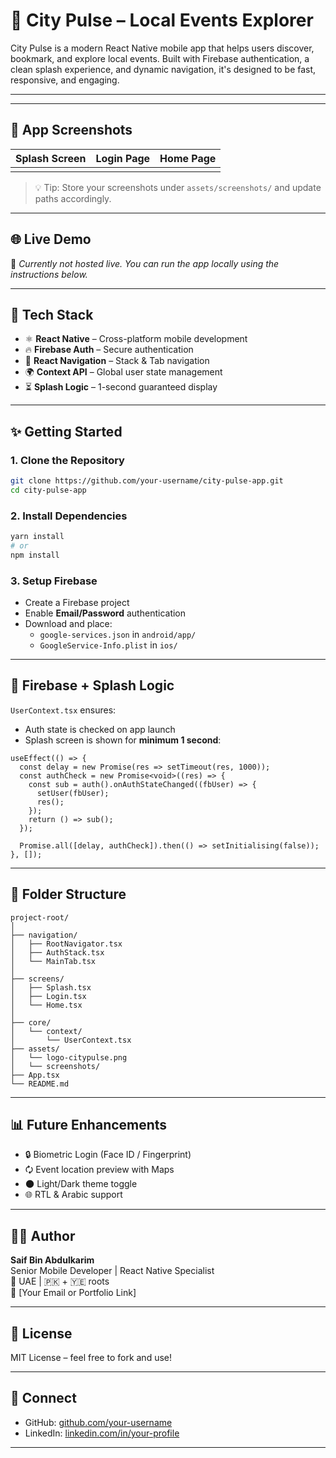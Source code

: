 # 🌆 City Pulse – Local Events Explorer

City Pulse is a modern React Native mobile app that helps users discover, bookmark, and explore local events. Built with Firebase authentication, a clean splash experience, and dynamic navigation, it's designed to be fast, responsive, and engaging.

---



---

## 📱 App Screenshots

| Splash Screen | Login Page | Home Page |
| ------------- | ---------- | --------- |
|               |            |           |

> 💡 Tip: Store your screenshots under `assets/screenshots/` and update paths accordingly.

---

## 🌐 Live Demo

🚧 *Currently not hosted live. You can run the app locally using the instructions below.*

---

## 📆 Tech Stack

- ⚛️ **React Native** – Cross-platform mobile development
- 🔥 **Firebase Auth** – Secure authentication
- 🚦 **React Navigation** – Stack & Tab navigation
- 🌍 **Context API** – Global user state management
- ⏳ **Splash Logic** – 1-second guaranteed display

---

## ✨ Getting Started

### 1. Clone the Repository

```bash
git clone https://github.com/your-username/city-pulse-app.git
cd city-pulse-app
```

### 2. Install Dependencies

```bash
yarn install
# or
npm install
```

### 3. Setup Firebase

- Create a Firebase project
- Enable **Email/Password** authentication
- Download and place:
  - `google-services.json` in `android/app/`
  - `GoogleService-Info.plist` in `ios/`

---

## 🔧 Firebase + Splash Logic

`UserContext.tsx` ensures:

- Auth state is checked on app launch
- Splash screen is shown for **minimum 1 second**:

```tsx
useEffect(() => {
  const delay = new Promise(res => setTimeout(res, 1000));
  const authCheck = new Promise<void>((res) => {
    const sub = auth().onAuthStateChanged((fbUser) => {
      setUser(fbUser);
      res();
    });
    return () => sub();
  });

  Promise.all([delay, authCheck]).then(() => setInitialising(false));
}, []);
```

---

## 📂 Folder Structure

```
project-root/
│
├── navigation/
│   ├── RootNavigator.tsx
│   ├── AuthStack.tsx
│   └── MainTab.tsx
│
├── screens/
│   ├── Splash.tsx
│   ├── Login.tsx
│   └── Home.tsx
│
├── core/
│   └── context/
│       └── UserContext.tsx
├── assets/
│   └── logo-citypulse.png
│   └── screenshots/
├── App.tsx
└── README.md
```

---

## 📊 Future Enhancements

- 🔒 Biometric Login (Face ID / Fingerprint)
- 🗘️ Event location preview with Maps
- 🌑 Light/Dark theme toggle
- 🌐 RTL & Arabic support

---

## 🧑‍💻 Author

**Saif Bin Abdulkarim**\
Senior Mobile Developer | React Native Specialist\
🌝 UAE | 🇵🇰 + 🇾🇪 roots\
📧 [Your Email or Portfolio Link]

---

## 📄 License

MIT License – feel free to fork and use!

---

## 🔗 Connect

- GitHub: [github.com/your-username](https://github.com/your-username)
- LinkedIn: [linkedin.com/in/your-profile](https://linkedin.com/in/your-profile)

---

